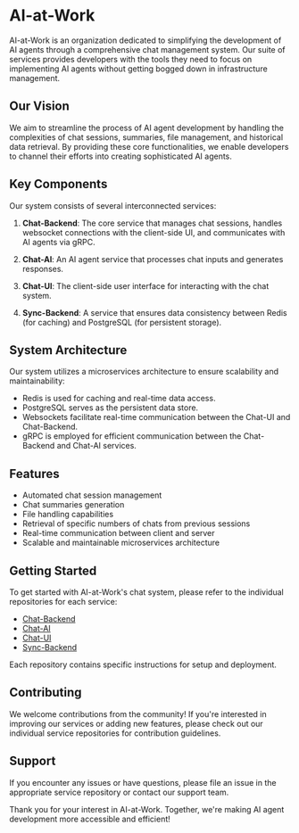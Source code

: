 # AI-at-Work

AI-at-Work is an organization dedicated to simplifying the development of AI agents through a comprehensive chat management system. Our suite of services provides developers with the tools they need to focus on implementing AI agents without getting bogged down in infrastructure management.

## Our Vision

We aim to streamline the process of AI agent development by handling the complexities of chat sessions, summaries, file management, and historical data retrieval. By providing these core functionalities, we enable developers to channel their efforts into creating sophisticated AI agents.

## Key Components

Our system consists of several interconnected services:

1. **Chat-Backend**: The core service that manages chat sessions, handles websocket connections with the client-side UI, and communicates with AI agents via gRPC.

2. **Chat-AI**: An AI agent service that processes chat inputs and generates responses.

3. **Chat-UI**: The client-side user interface for interacting with the chat system.

4. **Sync-Backend**: A service that ensures data consistency between Redis (for caching) and PostgreSQL (for persistent storage).

## System Architecture

Our system utilizes a microservices architecture to ensure scalability and maintainability:

- Redis is used for caching and real-time data access.
- PostgreSQL serves as the persistent data store.
- Websockets facilitate real-time communication between the Chat-UI and Chat-Backend.
- gRPC is employed for efficient communication between the Chat-Backend and Chat-AI services.

## Features

- Automated chat session management
- Chat summaries generation
- File handling capabilities
- Retrieval of specific numbers of chats from previous sessions
- Real-time communication between client and server
- Scalable and maintainable microservices architecture

## Getting Started

To get started with AI-at-Work's chat system, please refer to the individual repositories for each service:

- [Chat-Backend](https://github.com/AI-at-Work/Chat-Backend)
- [Chat-AI](https://github.com/AI-at-Work/Chat-AI-Service)
- [Chat-UI](https://github.com/AI-at-Work/Chat-UI)
- [Sync-Backend](https://github.com/AI-at-Work/Sync-Backend)

Each repository contains specific instructions for setup and deployment.

## Contributing

We welcome contributions from the community! If you're interested in improving our services or adding new features, please check out our individual service repositories for contribution guidelines.

## Support

If you encounter any issues or have questions, please file an issue in the appropriate service repository or contact our support team.

Thank you for your interest in AI-at-Work. Together, we're making AI agent development more accessible and efficient!
